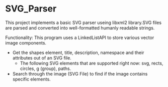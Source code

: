 # SVG_Parser
This project implements a basic SVG parser useing libxml2 library.SVG files are parsed and converted into well-formatted humanly readable strings.



Functionality:
This program uses a LinkedListAPI to store various vector image components.
- Get the shapes element, title, description, namespace and their attributes out of an SVG file.
  - The following SVG elements that are supported right now: svg, rects, circles, g (group), paths.
- Search through the image (SVG File) to find if the image contains specific elements.




